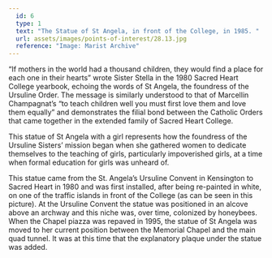 ```yaml
---
  id: 6
  type: 1
  text: "The Statue of St Angela, in front of the College, in 1985. "
  url: assets/images/points-of-interest/28.13.jpg
  reference: "Image: Marist Archive"
---
```

“If mothers in the world had a thousand children, they would find a place for each one in their hearts” wrote Sister Stella in the 1980 Sacred Heart College yearbook, echoing the words of St Angela, the foundress of the Ursuline Order. The message is similarly understood to that of Marcellin Champagnat’s “to teach children well you must first love them and love them equally” and demonstrates the filial bond between the Catholic Orders that came together in the extended family of Sacred Heart College.

This statue of St Angela with a girl represents how the foundress of the Ursuline Sisters’ mission began when she gathered women to dedicate themselves to the teaching of girls, particularly impoverished girls, at a time when formal education for girls was unheard of.

This statue came from the St. Angela’s Ursuline Convent in Kensington to Sacred Heart in 1980 and was first installed, after being re-painted in white, on one of the traffic islands in front of the College (as can be seen in this picture). At the Ursuline Convent the statue was positioned in an alcove above an archway and this niche was, over time, colonized by honeybees. When the Chapel piazza was repaved in 1995, the statue of St Angela was moved to her current position between the Memorial Chapel and the main quad tunnel. It was at this time that the explanatory plaque under the statue was added.
        